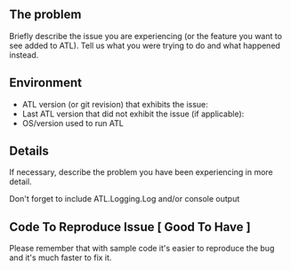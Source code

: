 ## The problem

Briefly describe the issue you are experiencing (or the feature you want to see added to ATL).
Tell us what you were trying to do and what happened instead.

## Environment

* ATL version (or git revision) that exhibits the issue:
* Last ATL version that did not exhibit the issue (if applicable):
* OS/version used to run ATL

## Details

If necessary, describe the problem you have been experiencing in more detail.

Don't forget to include ATL.Logging.Log and/or console output

## Code To Reproduce Issue [ Good To Have ]

Please remember that with sample code it's easier to reproduce the bug and it's much faster to fix it.
